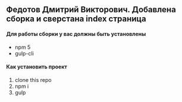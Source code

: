 ## Федотов Дмитрий Викторович. Добавлена сборка и сверстана index страница

#### Для работы сборки у вас должны быть установлены
* npm 5
* gulp-cli 

#### Как установить проект
1. clone this repo
2. npm i
3. gulp
